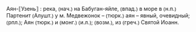 ---
---

Аян-⟦Узень⟧
: река, ⦅нач.⦆ на Бабуган-яйле, ⦅впад.⦆ в море в ⦅н.п.⦆ Партенит ⦅Алушт.⦆ у м. Медвежонок – ⦅тюрк.⦆ аян – явный, очевидный; ⦅рпл.⦆; Аян ⦅тюрк.⦆ и ⦅монг.⦆ ⦅и.л.⦆; ⦅возм.⦆, из ⦅греч.⦆ Святой Иоанн.
